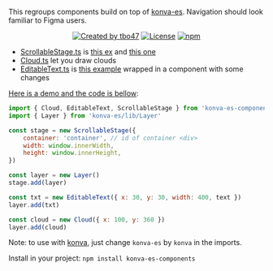 This regroups components build on top of [konva-es](https://www.npmjs.com/package/konva-es). Navigation should look familiar to Figma users.

<p align="center">
<a href="https://tbo47.github.io/" ><img src="https://img.shields.io/badge/created_by-tbo47-blue.svg" alt="Created by tbo47"></a>
<a href="https://opensource.org/licenses/MIT" rel="nofollow"><img src="https://img.shields.io/badge/License-MIT-blue.svg" alt="License"></a>
<a href="https://www.npmjs.com/package/konva-es-components" rel="nofollow"><img src="https://img.shields.io/npm/dw/konva-es-components.svg" alt="npm"></a>
</p>

-   [ScrollableStage.ts](src/ScrollableStage.ts) is [this ex](https://konvajs.org/docs/sandbox/Zooming_Relative_To_Pointer.html) and [this one](https://konvajs.org/docs/sandbox/Multi-touch_Scale_Stage.html)
-   [Cloud.ts](src/Cloud.ts) let you draw clouds
-   [EditableText.ts](src/EditableText.ts) is [this example](https://konvajs.org/docs/sandbox/Editable_Text.html) wrapped in a component with some changes

[Here is a demo and the code is bellow](https://command-and-control.cloud/#/demo):

```javascript
import { Cloud, EditableText, ScrollableStage } from 'konva-es-components'
import { Layer } from 'konva-es/lib/Layer'

const stage = new ScrollableStage({
    container: 'container', // id of container <div>
    width: window.innerWidth,
    height: window.innerHeight,
})

const layer = new Layer()
stage.add(layer)

const txt = new EditableText({ x: 30, y: 30, width: 400, text })
layer.add(txt)

const cloud = new Cloud({ x: 100, y: 360 })
layer.add(cloud)
```

Note: to use with [konva](https://www.npmjs.com/package/konva), just change `konva-es` by `konva` in the imports.

Install in your project: `npm install konva-es-components`
